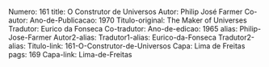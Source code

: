 Numero: 161
title: O Construtor de Universos
Autor: Philip José Farmer
Co-autor: 
Ano-de-Publicacao: 1970
Titulo-original: The Maker of Universes
Tradutor: Eurico da Fonseca
Co-tradutor: 
Ano-de-edicao: 1965
alias: Philip-Jose-Farmer
Autor2-alias: 
Tradutor1-alias: Eurico-da-Fonseca
Tradutor2-alias: 
Titulo-link: 161-O-Construtor-de-Universos
Capa: Lima de Freitas
pags: 169
Capa-link: Lima-de-Freitas